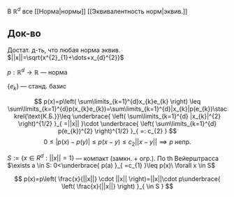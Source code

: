 В $\mathbb{R}^{d}$ все [[Норма|нормы]] [[Эквивалентность норм|эквив.]]
## Док-во

Достат. д-ть, что любая норма эквив. $||x||=\sqrt{x^{2}_{1}+\dots+x_{d}^{2}}$

$p:\mathbb{R}^{d}\to \mathbb{R}$ — норма

$\{ e_{k} \}$ — станд. базис

$$
p(x)=p\left( \sum\limits_{k=1}^{d}x_{k}e_{k} \right) \leq \sum\limits_{k=1}^{d}p(x_{k}e_{k})=\sum\limits_{k=1}^{d}|x_{k}|p(e_{k})\stackrel{\text{К.Б.}}\leq  \underbrace{ \left( \sum\limits_{k=1}^{d} |x_{k}|^{2} \right)^{1/2} }_{ =||x|| }\cdot \underbrace{ \left( \sum\limits_{k=1}^{d} p(e_{k})^{2} \right)^{1/2} }_{ =: c_{2} }
$$
$$
0\leq |p(x)-p(y)|\leq p(x-y)\leq c_{2}||x-y||\implies p\text{ непр.}
$$

$S:=\{ x \in R^{d}: ||x||=1 \}$ — компакт (замкн. + огр.). По th Вейерштрасса  $\exists a \in S: 0<\underbrace{ p(a) }_{ =c_{1} }\leq p(x)\ \forall x \in S$

$$
p(x)=p\left( \frac{x}{||x||} \cdot ||x|| \right)=||x||\cdot p\underbrace{ \left( \frac{x}{||x||} \right) }_{  \in S }
$$
